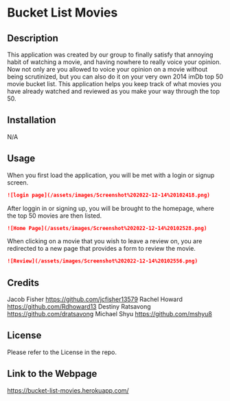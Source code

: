 # Bucket List Movies


## Description

This application was created by our group to finally satisfy that annoying habit of watching a movie, and having nowhere to really voice your opinion. Now not only are you allowed to voice your opinion on a movie without being scrutinized, but you can also do it on your very own 2014 imDb top 50 movie bucket list. This application helps you keep track of what movies you have already watched and reviewed as you make your way through the top 50.

## Installation 

N/A

## Usage 

When you first load the application, you will be met with a login or signup screen.

```md
![login page](/assets/images/Screenshot%202022-12-14%20102418.png)
```

After loggin in or signing up, you will be brought to the homepage, where the top 50 movies are then listed. 

```md
![Home Page](/assets/images/Screenshot%202022-12-14%20102528.png)
``` 

When clicking on a movie that you wish to leave a review on, you are redirected to a new page that provides a form to review the movie. 

```md
![Review](/assets/images/Screenshot%202022-12-14%20102556.png)
```

## Credits 

Jacob Fisher https://github.com/jcfisher13579
Rachel Howard https://github.com/Rdhoward13
Destiny Ratsavong https://github.com/dratsavong
Michael Shyu https://github.com/mshyu8

## License

Please refer to the License in the repo.

## Link to the Webpage 

https://bucket-list-movies.herokuapp.com/


